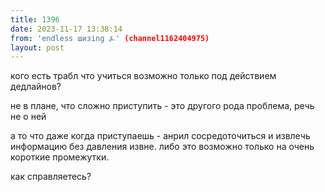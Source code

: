 ```yaml
---
title: 1396
date: 2023-11-17 13:38:14
from: 'endless шизing ⍼' (channel1162404975)
layout: post
---
```


кого есть трабл что учиться возможно только под действием дедлайнов? 

не в плане, что сложно приступить - это другого рода проблема, речь не о ней

а то что даже когда приступаешь - анрил сосредоточиться и извлечь информацию без давления извне. либо это возможно только на очень короткие промежутки.

как справляетесь?
